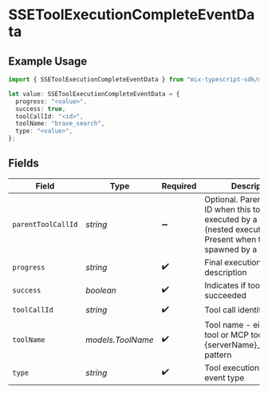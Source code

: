 # SSEToolExecutionCompleteEventData

## Example Usage

```typescript
import { SSEToolExecutionCompleteEventData } from "mix-typescript-sdk/models";

let value: SSEToolExecutionCompleteEventData = {
  progress: "<value>",
  success: true,
  toolCallId: "<id>",
  toolName: "brave_search",
  type: "<value>",
};
```

## Fields

| Field                                                                                                                                       | Type                                                                                                                                        | Required                                                                                                                                    | Description                                                                                                                                 |
| ------------------------------------------------------------------------------------------------------------------------------------------- | ------------------------------------------------------------------------------------------------------------------------------------------- | ------------------------------------------------------------------------------------------------------------------------------------------- | ------------------------------------------------------------------------------------------------------------------------------------------- |
| `parentToolCallId`                                                                                                                          | *string*                                                                                                                                    | :heavy_minus_sign:                                                                                                                          | Optional. Parent tool call ID when this tool is executed by a subagent (nested execution). Present when the tool is spawned by a Task tool. |
| `progress`                                                                                                                                  | *string*                                                                                                                                    | :heavy_check_mark:                                                                                                                          | Final execution progress description                                                                                                        |
| `success`                                                                                                                                   | *boolean*                                                                                                                                   | :heavy_check_mark:                                                                                                                          | Indicates if tool execution succeeded                                                                                                       |
| `toolCallId`                                                                                                                                | *string*                                                                                                                                    | :heavy_check_mark:                                                                                                                          | Tool call identifier                                                                                                                        |
| `toolName`                                                                                                                                  | *models.ToolName*                                                                                                                           | :heavy_check_mark:                                                                                                                          | Tool name - either a core tool or MCP tool following {serverName}_{toolName} pattern                                                        |
| `type`                                                                                                                                      | *string*                                                                                                                                    | :heavy_check_mark:                                                                                                                          | Tool execution complete event type                                                                                                          |